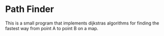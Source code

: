 # Path Finder

This is a small program that implements dijkstras algorithms for finding the fastest way from point A to point B on a map.
